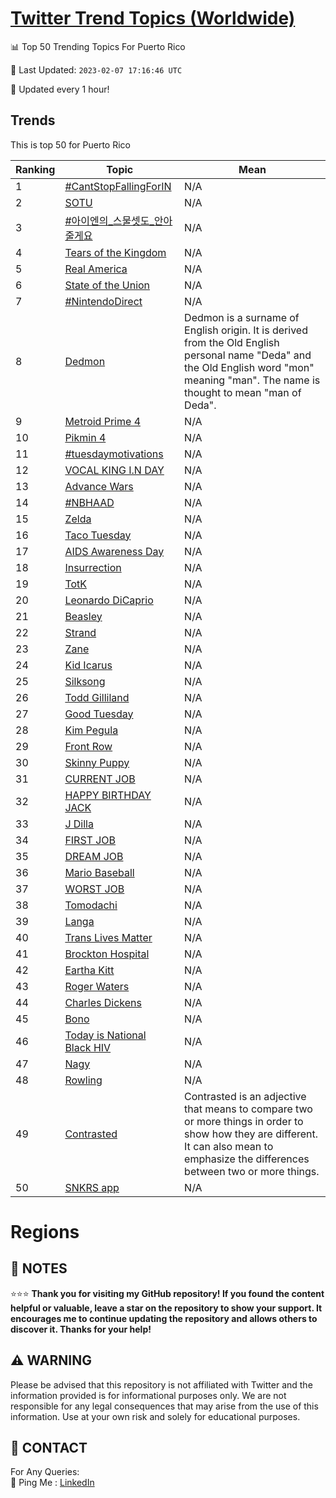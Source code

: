 [Twitter Trend Topics (Worldwide)](https://github.com/ErcinDedeoglu/Twitter-Trend-Topics)
==========


📊 Top 50 Trending Topics For Puerto Rico

📆 Last Updated: `2023-02-07 17:16:46 UTC`

🔧 Updated every 1 hour!


## Trends

This is top 50 for Puerto Rico

| Ranking | Topic | Mean |
| ------- | ------------ | ------------ |
| 1 | [#CantStopFallingForIN](http://twitter.com/search?q=%23CantStopFallingForIN) | N/A |
| 2 | [SOTU](http://twitter.com/search?q=SOTU) | N/A |
| 3 | [#아이엔의_스물셋도_안아줄게요](http://twitter.com/search?q=%23%ec%95%84%ec%9d%b4%ec%97%94%ec%9d%98_%ec%8a%a4%eb%ac%bc%ec%85%8b%eb%8f%84_%ec%95%88%ec%95%84%ec%a4%84%ea%b2%8c%ec%9a%94) | N/A |
| 4 | [Tears of the Kingdom](http://twitter.com/search?q=Tears+of+the+Kingdom) | N/A |
| 5 | [Real America](http://twitter.com/search?q=Real+America) | N/A |
| 6 | [State of the Union](http://twitter.com/search?q=State+of+the+Union) | N/A |
| 7 | [#NintendoDirect](http://twitter.com/search?q=%23NintendoDirect) | N/A |
| 8 | [Dedmon](http://twitter.com/search?q=Dedmon) | Dedmon is a surname of English origin. It is derived from the Old English personal name "Deda" and the Old English word "mon" meaning "man". The name is thought to mean "man of Deda". |
| 9 | [Metroid Prime 4](http://twitter.com/search?q=Metroid+Prime+4) | N/A |
| 10 | [Pikmin 4](http://twitter.com/search?q=Pikmin+4) | N/A |
| 11 | [#tuesdaymotivations](http://twitter.com/search?q=%23tuesdaymotivations) | N/A |
| 12 | [VOCAL KING I.N DAY](http://twitter.com/search?q=VOCAL+KING+I.N+DAY) | N/A |
| 13 | [Advance Wars](http://twitter.com/search?q=Advance+Wars) | N/A |
| 14 | [#NBHAAD](http://twitter.com/search?q=%23NBHAAD) | N/A |
| 15 | [Zelda](http://twitter.com/search?q=Zelda) | N/A |
| 16 | [Taco Tuesday](http://twitter.com/search?q=Taco+Tuesday) | N/A |
| 17 | [AIDS Awareness Day](http://twitter.com/search?q=AIDS+Awareness+Day) | N/A |
| 18 | [Insurrection](http://twitter.com/search?q=Insurrection) | N/A |
| 19 | [TotK](http://twitter.com/search?q=TotK) | N/A |
| 20 | [Leonardo DiCaprio](http://twitter.com/search?q=Leonardo+DiCaprio) | N/A |
| 21 | [Beasley](http://twitter.com/search?q=Beasley) | N/A |
| 22 | [Strand](http://twitter.com/search?q=Strand) | N/A |
| 23 | [Zane](http://twitter.com/search?q=Zane) | N/A |
| 24 | [Kid Icarus](http://twitter.com/search?q=Kid+Icarus) | N/A |
| 25 | [Silksong](http://twitter.com/search?q=Silksong) | N/A |
| 26 | [Todd Gilliland](http://twitter.com/search?q=Todd+Gilliland) | N/A |
| 27 | [Good Tuesday](http://twitter.com/search?q=Good+Tuesday) | N/A |
| 28 | [Kim Pegula](http://twitter.com/search?q=Kim+Pegula) | N/A |
| 29 | [Front Row](http://twitter.com/search?q=Front+Row) | N/A |
| 30 | [Skinny Puppy](http://twitter.com/search?q=Skinny+Puppy) | N/A |
| 31 | [CURRENT JOB](http://twitter.com/search?q=CURRENT+JOB) | N/A |
| 32 | [HAPPY BIRTHDAY JACK](http://twitter.com/search?q=HAPPY+BIRTHDAY+JACK) | N/A |
| 33 | [J Dilla](http://twitter.com/search?q=J+Dilla) | N/A |
| 34 | [FIRST JOB](http://twitter.com/search?q=FIRST+JOB) | N/A |
| 35 | [DREAM JOB](http://twitter.com/search?q=DREAM+JOB) | N/A |
| 36 | [Mario Baseball](http://twitter.com/search?q=Mario+Baseball) | N/A |
| 37 | [WORST JOB](http://twitter.com/search?q=WORST+JOB) | N/A |
| 38 | [Tomodachi](http://twitter.com/search?q=Tomodachi) | N/A |
| 39 | [Langa](http://twitter.com/search?q=Langa) | N/A |
| 40 | [Trans Lives Matter](http://twitter.com/search?q=Trans+Lives+Matter) | N/A |
| 41 | [Brockton Hospital](http://twitter.com/search?q=Brockton+Hospital) | N/A |
| 42 | [Eartha Kitt](http://twitter.com/search?q=Eartha+Kitt) | N/A |
| 43 | [Roger Waters](http://twitter.com/search?q=Roger+Waters) | N/A |
| 44 | [Charles Dickens](http://twitter.com/search?q=Charles+Dickens) | N/A |
| 45 | [Bono](http://twitter.com/search?q=Bono) | N/A |
| 46 | [Today is National Black HIV](http://twitter.com/search?q=Today+is+National+Black+HIV) | N/A |
| 47 | [Nagy](http://twitter.com/search?q=Nagy) | N/A |
| 48 | [Rowling](http://twitter.com/search?q=Rowling) | N/A |
| 49 | [Contrasted](http://twitter.com/search?q=Contrasted) | Contrasted is an adjective that means to compare two or more things in order to show how they are different. It can also mean to emphasize the differences between two or more things. |
| 50 | [SNKRS app](http://twitter.com/search?q=SNKRS+app) | N/A |



# Regions




## 📝 NOTES

⭐⭐⭐ **Thank you for visiting my GitHub repository! If you found the content helpful or valuable, leave a star on the repository to show your support. It encourages me to continue updating the repository and allows others to discover it. Thanks for your help!**


## ⚠️ WARNING

Please be advised that this repository is not affiliated with Twitter and the information provided is for informational purposes only. We are not responsible for any legal consequences that may arise from the use of this information. Use at your own risk and solely for educational purposes.


## 📨 CONTACT

 For Any Queries:  
            🏓 Ping Me : [LinkedIn](https://www.linkedin.com/in/ercindedeoglu/)
